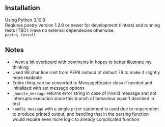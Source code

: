 ## Installation
Using Python 3.10.8  
Reqiures poetry version 1.2.0 or newer for development (linters) and running tests \[TBD\]. Have no external dependecies otherwise.  
`poetry install`

## Notes
* I went a bit overboard with comments in hopes to better illustrate my thinking
* Used 99 char line limit from PEP8 instead of default 79 to make it slightly more readable
* Entire thing can be converted to MessageReader class if needed and initialized with set message options
* `_handle_message` returns error string in case of invalid message and not interrupts execution since this branch of behaviour wasn't desribed in test
* `handle_message` with a single `print` statement is used due to requirement to produce printed output, and handling that in the parsing function would require even more logic to already complicated function